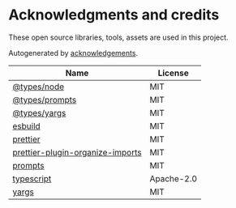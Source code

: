 # Acknowledgments and credits

These open source libraries, tools, assets are used in this project.

Autogenerated by [acknowledgements](https://github.com/Clembs/acknowledgements).

  | Name          | License |
  | ------------- | ------- |
  | [@types/node](https://github.com/DefinitelyTyped/DefinitelyTyped) | MIT |
| [@types/prompts](https://github.com/DefinitelyTyped/DefinitelyTyped) | MIT |
| [@types/yargs](https://github.com/DefinitelyTyped/DefinitelyTyped) | MIT |
| [esbuild](https://github.com/evanw/esbuild) | MIT |
| [prettier](prettier/prettier) | MIT |
| [prettier-plugin-organize-imports](simonhaenisch/prettier-plugin-organize-imports) | MIT |
| [prompts](terkelg/prompts) | MIT |
| [typescript](https://github.com/Microsoft/TypeScript) | Apache-2.0 |
| [yargs](https://github.com/yargs/yargs) | MIT |
  